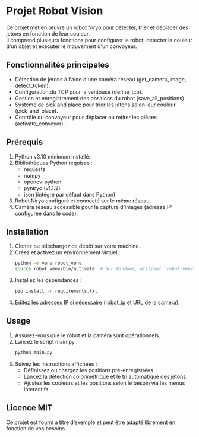 # Projet Robot Vision

Ce projet met en œuvre un robot Niryo pour détecter, trier et déplacer des jetons en fonction de leur couleur.  
Il comprend plusieurs fonctions pour configurer le robot, détecter la couleur d'un objet et exécuter le mouvement d'un convoyeur.

## Fonctionnalités principales

- Détection de jetons à l'aide d'une caméra réseau (get_camera_image, detect_token).  
- Configuration du TCP pour la ventouse (define_tcp).  
- Gestion et enregistrement des positions du robot (save_all_positions).  
- Système de pick and place pour trier les jetons selon leur couleur (pick_and_place).  
- Contrôle du convoyeur pour déplacer ou retirer les pièces (activate_conveyor). 

## Prérequis

1. Python v3.10 minimum installé.  
2. Bibliothèques Python requises :  
   - requests  
   - numpy  
   - opencv-python  
   - pyniryo (v1.1.2)
   - json (intégré par défaut dans Python)  
3. Robot Niryo configuré et connecté sur le même réseau.  
4. Caméra réseau accessible pour la capture d'images (adresse IP configurée dans le code).  

## Installation

1. Clonez ou téléchargez ce dépôt sur votre machine.  
2. Créez et activez un environnement virtuel :
   ```bash
   python -m venv robot_venv
   source robot_venv/bin/activate  # Sur Windows, utilisez `robot_venv\Scripts\activate`
   ```
3. Installez les dépendances :
   ```bash
   pip install -r requirements.txt
   ```
4. Éditez les adresses IP si nécessaire (robot_ip et URL de la caméra).

## Usage

1. Assurez-vous que le robot et la caméra sont opérationnels.  
2. Lancez le script main.py :  
   ```bash
   python main.py
   ```
3. Suivez les instructions affichées :  
   - Définissez ou chargez les positions pré-enregistrées.  
   - Lancez la détection colorimétrique et le tri automatique des jetons.  
   - Ajustez les couleurs et les positions selon le besoin via les menus interactifs.

## Licence MIT

Ce projet est fourni à titre d’exemple et peut être adapté librement en fonction de vos besoins.
